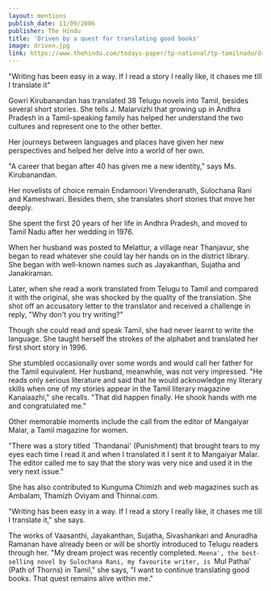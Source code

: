 ```yaml
---
layout: mentions
publish_date: 11/09/2006
publisher: The Hindu
title: 'Driven by a quest for translating good books'
image: driven.jpg
link: https://www.thehindu.com/todays-paper/tp-national/tp-tamilnadu/driven-by-a-quest-for-translating-good-books/article18489285.ece
---
```

"Writing has been easy in a way. If I read a story I really like, it chases me till I translate it"

Gowri Kirubanandan has translated 38 Telugu novels into Tamil, besides several short stories. She tells J. Malarvizhi that growing up in Andhra Pradesh in a Tamil-speaking family has helped her understand the two cultures and represent one to the other better.

Her journeys between languages and places have given her new perspectives and helped her delve into a world of her own.

"A career that began after 40 has given me a new identity," says Ms. Kirubanandan.

Her novelists of choice remain Endamoori Virenderanath, Sulochana Rani and Kameshwari. Besides them, she translates short stories that move her deeply.

She spent the first 20 years of her life in Andhra Pradesh, and moved to Tamil Nadu after her wedding in 1976.

When her husband was posted to Melattur, a village near Thanjavur, she began to read whatever she could lay her hands on in the district library. She began with well-known names such as Jayakanthan, Sujatha and Janakiraman.

Later, when she read a work translated from Telugu to Tamil and compared it with the original, she was shocked by the quality of the translation. She shot off an accusatory letter to the translator and received a challenge in reply, "Why don't you try writing?"

Though she could read and speak Tamil, she had never learnt to write the language. She taught herself the strokes of the alphabet and translated her first short story in 1996.

She stumbled occasionally over some words and would call her father for the Tamil equivalent. Her husband, meanwhile, was not very impressed. "He reads only serious literature and said that he would acknowledge my literary skills when one of my stories appear in the Tamil literary magazine Kanaiaazhi," she recalls. "That did happen finally. He shook hands with me and congratulated me."

Other memorable moments include the call from the editor of Mangaiyar Malar, a Tamil magazine for women.

"There was a story titled `Thandanai' (Punishment) that brought tears to my eyes each time I read it and when I translated it I sent it to Mangaiyar Malar. The editor called me to say that the story was very nice and used it in the very next issue."

She has also contributed to Kunguma Chimizh and web magazines such as Ambalam, Thamizh Oviyam and Thinnai.com.

"Writing has been easy in a way. If I read a story I really like, it chases me till I translate it," she says.

The works of Vaasanthi, Jayakanthan, Sujatha, Sivashankari and Anuradha Ramanan have already been or will be shortly introduced to Telugu readers through her. "My dream project was recently completed. `Meena', the best-selling novel by Sulochana Rani, my favourite writer, is `Mul Pathai' (Path of Thorns) in Tamil," she says, "I want to continue translating good books. That quest remains alive within me."